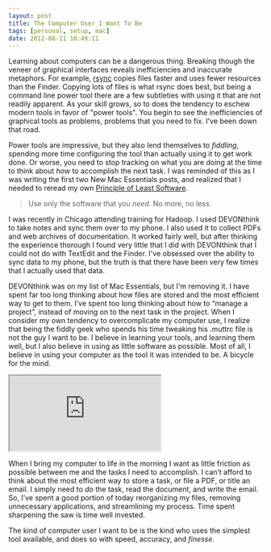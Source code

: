 ```yaml
---
layout: post
title: The Computer User I Want To Be
tags: [personal, setup, mac]
date: 2012-08-11 10:49:11
---
```


Learning about computers can be a dangerous thing. Breaking though the veneer of graphical interfaces reveals inefficiencies and inaccurate metaphors. For example, [rsync][1] copies files faster and uses fewer resources than the Finder. Copying lots of files is what rsync does best, but being a command line power tool there are a few subtleties with using it that are not readily apparent. As your skill grows, so to does the tendency to eschew modern tools in favor of "power tools". You begin to see the inefficiencies of graphical tools as problems, problems that you need to fix. I've been down that road. 

Power tools are impressive, but they also lend themselves to _fiddling_, spending more time configuring the tool than actually using it to get work done. Or worse, you need to stop tracking on what you are doing at the time to think about _how_ to accomplish the next task. I was reminded of this as I was writing the first two New Mac Essentials posts, and realized that I needed to reread my own [Principle of Least Software][2]. 

> Use only the software that you _need_. No more, no less.

I was recently in Chicago attending training for Hadoop. I used DEVONthink to take notes and sync them over to my phone. I also used it to collect PDFs and web archives of documentation. It worked fairly well, but after thinking the experience thorough I found very little that I did with DEVONthink that I could not do with TextEdit and the Finder. I've obsessed over the ability to sync data to my phone, but the truth is that there have been very few times that I actually used that data. 

DEVONthink was on my list of Mac Essentials, but I'm removing it. I have spent far too long thinking about how files are stored and the most efficient way to get to them. I’ve spent too long thinking about how to “manage a project”, instead of moving on to the next task in the project. When I consider my own tendency to overcomplicate my computer use, I realize that being the fiddly geek who spends his time tweaking his .muttrc file is not the guy I want to be. I believe in learning your tools, and learning them well, but I also believe in using as little software as possible. Most of all, I believe in using your computer as the tool it was intended to be. A bicycle for the mind. 

<div class="embed-responsive embed-responsive-16by9">
  <iframe src="http://www.youtube.com/embed/xqxWlvJ35yk" allowfullscreen></iframe>
</div>

When I bring my computer to life in the morning I want as little friction as possible between me and the tasks I need to accomplish. I can’t afford to think about the most efficient way to store a task, or file a PDF, or title an email. I simply need to *do* the task, read the document, and write the email. So, I’ve spent a good portion of today reorganizing my files, removing unnecessary applications, and streamlining my process. Time spent sharpening the saw is time well invested. 

The kind of computer user I want to be is the kind who uses the simplest tool available, and does so with speed, accuracy, and *finesse*. 








[1]: https://en.wikipedia.org/wiki/Rsync
[2]: https://jonathanbuys.com/04-03-2011/Principle_of_Least_Software.html
